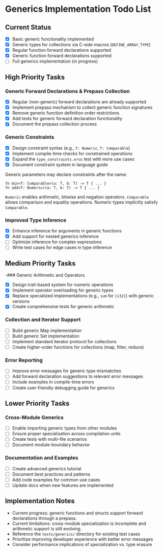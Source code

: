 <!-- filepath: /Users/hierat/Documents/Development/learning/orus_lang/docs/GENERICS.md -->
# Generics Implementation Todo List

## Current Status
- [x] Basic generic functionality implemented
- [x] Generic types for collections via C-side macros (`DEFINE_ARRAY_TYPE`)
- [x] Regular function forward declarations supported
- [x] Generic function forward declarations supported
- [ ] Full generics implementation (in progress)

## High Priority Tasks

### Generic Forward Declarations & Prepass Collection
- [x] Regular (non-generic) forward declarations are already supported
- [x] Implement prepass mechanism to collect generic function signatures
- [x] Remove generic function definition order restrictions
- [x] Add tests for generic forward declaration functionality
- [x] Document the prepass collection process

### Generic Constraints
- [x] Design constraint syntax (e.g., `T: Numeric`, `T: Comparable`)
- [x] Implement compile-time checks for constrained operations
- [x] Expand the `type_constraints.orus` test with more use cases
- [x] Document constraint system in language guide

Generic parameters may declare constraints after the name:

```
fn min<T: Comparable>(a: T, b: T) -> T { ... }
fn add<T: Numeric>(a: T, b: T) -> T { ... }
```

`Numeric` enables arithmetic, bitwise and negation operators. `Comparable`
allows comparison and equality operations. Numeric types implicitly satisfy
`Comparable`.

### Improved Type Inference
- [x] Enhance inference for arguments in generic functions
- [x] Add support for nested generics inference
- [ ] Optimize inference for complex expressions
- [ ] Write test cases for edge cases in type inference

## Medium Priority Tasks

-### Generic Arithmetic and Operators
- [x] Design trait-based system for numeric operations
- [x] Implement operator overloading for generic types
- [x] Replace specialized implementations (e.g., `sum` for `[i32]`) with generic versions
- [x] Create comprehensive tests for generic arithmetic

### Collection and Iterator Support
- [ ] Build generic Map implementation
- [ ] Build generic Set implementation
- [ ] Implement standard iterator protocol for collections
- [ ] Create higher-order functions for collections (map, filter, reduce)

### Error Reporting
- [ ] Improve error messages for generic type mismatches
- [ ] Add forward declaration suggestions to relevant error messages
- [ ] Include examples in compile-time errors
- [ ] Create user-friendly debugging guide for generics

## Lower Priority Tasks

### Cross-Module Generics
- [ ] Enable importing generic types from other modules
- [ ] Ensure proper specialization across compilation units
- [ ] Create tests with multi-file scenarios
- [ ] Document module-boundary behavior

### Documentation and Examples
- [ ] Create advanced generics tutorial
- [ ] Document best practices and patterns
- [ ] Add code examples for common use cases
- [ ] Update docs when new features are implemented

## Implementation Notes
* Current progress: generic functions and structs support forward declarations through a prepass.
* Current limitations: cross-module specialization is incomplete and arithmetic support is still evolving.
* Reference the `tests/generics/` directory for existing test cases
* Prioritize improving developer experience with better error messages
* Consider performance implications of specialization vs. type erasure

